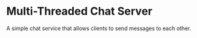 # Multi-Threaded Chat Server
 A simple chat service that allows clients to send messages to each other.

